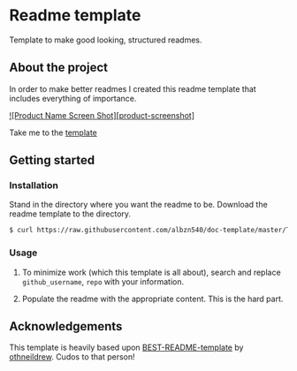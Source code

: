 # Readme template

Template to make good looking, structured readmes.

## About the project
In order to make better readmes I created this readme template that includes everything of importance.

[![Product Name Screen Shot][product-screenshot]](https://example.com)

Take me to the [template](TEMPLATE.md)

## Getting started

### Installation
Stand in the directory where you want the readme to be. Download the readme template to the directory.
```sh
$ curl https://raw.githubusercontent.com/albzn540/doc-template/master/TEMPLATE.md > README.md
```

### Usage
1. To minimize work (which this template is all about), search and replace `github_username`, `repo` with your information.

2. Populate the readme with the appropriate content. This is the hard part. 


## Acknowledgements
This template is heavily based upon [BEST-README-template](https://github.com/othneildrew/Best-README-Template) by [othneildrew](https://github.com/othneildrew). Cudos to that person!
